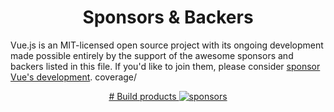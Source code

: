 <h1 align="center">Sponsors &amp; Backers</h1>

Vue.js is an MIT-licensed open source project with its ongoing development made possible entirely by the support of the awesome sponsors and backers listed in this file. If you'd like to join them, please consider [ sponsor Vue's development](https://vuejs.org/sponsor/).
coverage/
<p align="center">
  <a target="_blank" href="https://sponsors.vuejs.org/backers.svg"># Build products
    <img alt="sponsors" src="https://sponsors.vuejs.org/backers.svg">
  </a>
</p>
